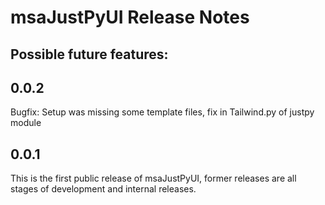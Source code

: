 # msaJustPyUI Release Notes
## Possible future features:

## 0.0.2
Bugfix: Setup was missing some template files, fix in Tailwind.py of justpy module

## 0.0.1

This is the first public release of msaJustPyUI, former releases are all stages of development and internal releases.

